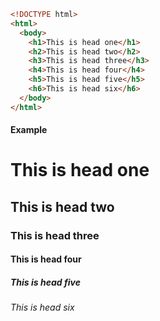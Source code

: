 ```html
<!DOCTYPE html>
<html>
  <body>
    <h1>This is head one</h1>
    <h2>This is head two</h2>
    <h3>This is head three</h3>
    <h4>This is head four</h4>
    <h5>This is head five</h5>
    <h6>This is head six</h6>
  </body>
</html>
```

#### Example
<h1>This is head one</h1>
<h2>This is head two</h2>
<h3>This is head three</h3>
<h4>This is head four</h4>
<h5>This is head five</h5>
<h6>This is head six</h6>
